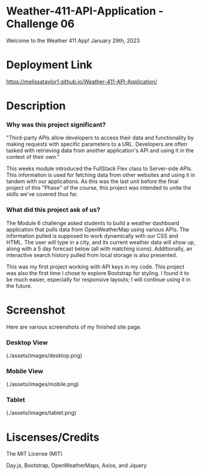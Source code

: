# Weather-411-API-Application - Challenge 06
Welcome to the Weather 411 App!
January 29th, 2023

# Deployment Link

https://melissataylor1.github.io/Weather-411-API-Application/

# Description
### Why was this project significant?
"Third-party APIs allow developers to access their data and functionality by making requests with specific parameters to a URL. Developers are often tasked with retrieving data from another application's API and using it in the context of their own."

This weeks module introduced the FullStack Flex class to Server-side APIs. This information is used for fetching data from other websites and using it in tandem with our applications. As this was the last unit before the final project of this "Phase" of the course, this project was intended to unite the skills we've covered thus far. 


### What did this project ask of us? 
The Module 6 challenge asked students to build a weather dashboard application that pulls data from OpenWeatherMap using various APIs. The information pulled is supposed to work dynamically with our CSS and HTML. The user will type in a city, and its current weather data will show up, along with a 5 day forecast below (all with matching icons). Additionally, an interactive search history pulled from local storage is also presented. 

This was my first project working with API keys in my code. This project was also the first time I chose to explore Bootstrap for styling. I found it to be much easier, especially for responsive layouts; I will continue using it in the future. 


# Screenshot
Here are various screenshots of my finished site page.

### Desktop View
(./assets/images/desktop.png)
### Mobile View
(./assets/images/mobile.png)
### Tablet
(./assets/images/tablet.png)


# Liscenses/Credits

The MIT License (MIT)

Day.js, Bootstrap, OpenWeatherMaps, Axios, and Jquery 
